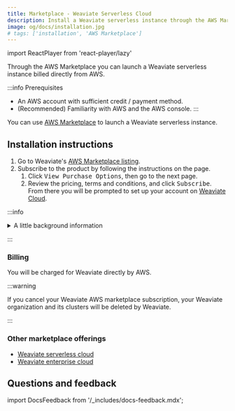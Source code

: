 ```yaml
---
title: Marketplace - Weaviate Serverless Cloud
description: Install a Weaviate serverless instance through the AWS Marketplace for quick cloud deployment.
image: og/docs/installation.jpg
# tags: ['installation', 'AWS Marketplace']
---
```


import ReactPlayer from 'react-player/lazy'

<!-- NOTE: To show this page on the sidebar, remove the `sidebar_class_name: hidden` line above. -->

Through the AWS Marketplace you can launch a Weaviate serverless instance billed directly from AWS. 

:::info Prerequisites
- An AWS account with sufficient credit / payment method.
- (Recommended) Familiarity with AWS and the AWS console.
:::

You can use [AWS Marketplace](https://aws.amazon.com/marketplace/pp/prodview-ng2dfhb4yjoic?sr=0-3&ref_=beagle&applicationId=AWSMPContessa) to launch a Weaviate serverless instance.

## Installation instructions

1. Go to Weaviate's [AWS Marketplace listing](https://aws.amazon.com/marketplace/pp/prodview-ng2dfhb4yjoic?sr=0-3&ref_=beagle&applicationId=AWSMPContessa).
1. Subscribe to the product by following the instructions on the page. 
    1. Click <kbd>View Purchase Options</kbd>, then go to the next page.
    2. Review the pricing, terms and conditions, and click <kbd>Subscribe</kbd>. 
From there you will be prompted to set up your account on  [Weaviate Cloud](/cloud/index.mdx).

:::info
<details>

<summary> A little background information </summary>

- When you deploy Weaviate Serverless Cloud through the AWS Marketplace, you're subscribing to a Software as a Service (SaaS) solution that is specifically built for AWS customers. 

- AWS will notify you once your Weaviate serverless cluster is available. 

**This solution is ideal for:**

- Organizations requiring AWS billing integration. 
- Organizations with regulatory requirements who need specific regional deployments. 

</details>

:::

### Billing

You will be charged for Weaviate directly by AWS.

:::warning

If you cancel your Weaviate AWS marketplace subscription, your Weaviate organization and its clusters will be deleted by Weaviate.

:::

### Other marketplace offerings

- [Weaviate serverless cloud](https://aws.amazon.com/marketplace/pp/prodview-ng2dfhb4yjoic?sr=0-2&ref_=beagle&applicationId=AWSMPContessa)
- [Weaviate enterprise cloud](https://aws.amazon.com/marketplace/pp/prodview-27nbweprm7hha?sr=0-3&ref_=beagle&applicationId=AWSMPContessa)


## Questions and feedback

import DocsFeedback from '/_includes/docs-feedback.mdx';

<DocsFeedback/>
